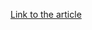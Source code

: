 [Link to the article](https://www.akamai.com/blog/security/Kinsing-evolves-adds-windows-to-attack-list)
